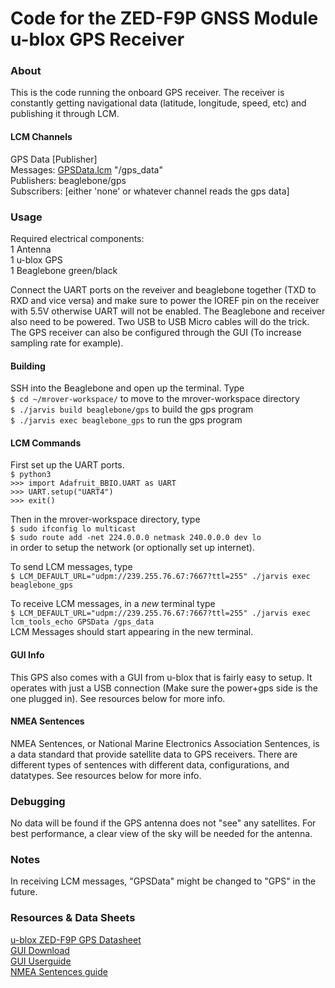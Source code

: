 Code for the ZED-F9P GNSS Module u-blox GPS Receiver
===================================================
### About
This is the code running the onboard GPS receiver. The receiver is constantly getting navigational data (latitude, longitude, speed, etc) and publishing it through LCM.

#### LCM Channels
GPS Data [Publisher]\
Messages: [GPSData.lcm](https://github.com/Polishdudealan/mrover-workspace/blob/master/rover_msgs/GPSData.lcm) "/gps_data"\
Publishers: beaglebone/gps\
Subscribers: [either 'none' or whatever channel reads the gps data]

### Usage
Required electrical components: \
1 Antenna \
1 u-blox GPS \
1 Beaglebone green/black

Connect the UART ports on the reveiver and beaglebone together (TXD to RXD and vice versa) and make sure to power the IOREF pin on the receiver with 5.5V otherwise UART will not be enabled. The Beaglebone and receiver also need to be powered. Two USB to USB Micro cables will do the trick. The GPS receiver can also be configured through the GUI (To increase sampling rate for example).

#### Building
SSH into the Beaglebone and open up the terminal. Type\
```$ cd ~/mrover-workspace/``` to move to the mrover-workspace directory\
```$ ./jarvis build beaglebone/gps``` to build the gps program\
```$ ./jarvis exec beaglebone_gps``` to run the gps program

#### LCM Commands
First set up the UART ports.\
```$ python3```\
```>>> import Adafruit_BBIO.UART as UART```\
```>>> UART.setup("UART4")```\
```>>> exit()```

Then in the mrover-workspace directory, type\
```$ sudo ifconfig lo multicast```\
```$ sudo route add -net 224.0.0.0 netmask 240.0.0.0 dev lo```\
in order to setup the network (or optionally set up internet).

To send LCM messages, type\
```$ LCM_DEFAULT_URL="udpm://239.255.76.67:7667?ttl=255" ./jarvis exec beaglebone_gps```

To receive LCM messages, in a *new* terminal type\
```$ LCM_DEFAULT_URL="udpm://239.255.76.67:7667?ttl=255" ./jarvis exec lcm_tools_echo GPSData /gps_data```\
LCM Messages should start appearing in the new terminal.

#### GUI Info
This GPS also comes with a GUI from u-blox that is fairly easy to setup. It operates with just a USB connection (Make sure the power+gps side is the one plugged in). See resources below for more info.

#### NMEA Sentences
NMEA Sentences, or National Marine Electronics Association Sentences, is a data standard that provide satellite data to GPS receivers. There are different types of sentences with different data, configurations, and datatypes. See resources below for more info.

### Debugging
No data will be found if the GPS antenna does not "see" any satellites. For best performance, a clear view of the sky will be needed for the antenna.

### Notes
In receiving LCM messages, "GPSData" might be changed to "GPS" in the future.

### Resources & Data Sheets
[u-blox ZED-F9P GPS Datasheet](https://www.u-blox.com/sites/default/files/ZED-F9P_DataSheet_%28UBX-17051259%29.pdf)\
[GUI Download](https://www.u-blox.com/en/product/u-center)\
[GUI Userguide](https://www.u-blox.com/sites/default/files/u-center_Userguide_%28UBX-13005250%29.pdf)\
[NMEA Sentences guide](https://www.gpsinformation.org/dale/nmea.htm)
